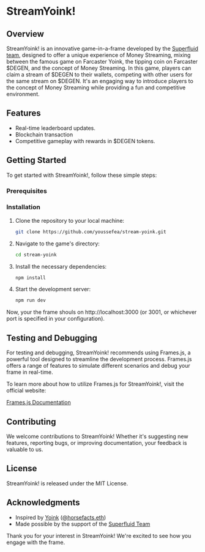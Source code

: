 # StreamYoink!

## Overview

StreamYoink! is an innovative game-in-a-frame developed by the [Superfluid team](https://superfluid.finance/), designed to offer a unique experience of Money Streaming, mixing between the famous game on Farcaster Yoink, the tipping coin on Farcaster $DEGEN, and the concept of Money Streaming. In this game, players can claim a stream of $DEGEN to their wallets, competing with other users for the same stream on $DEGEN. It's an engaging way to introduce players to the concept of Money Streaming while providing a fun and competitive environment.

## Features

- Real-time leaderboard updates.
- Blockchain transaction
- Competitive gameplay with rewards in $DEGEN tokens.

## Getting Started

To get started with StreamYoink!, follow these simple steps:

### Prerequisites

### Installation

1. Clone the repository to your local machine:

   ```bash
   git clone https://github.com/youssefea/stream-yoink.git
    ```

2. Navigate to the game's directory:
    
    ```bash
    cd stream-yoink
    ```
    
3. Install the necessary dependencies:
    
    ```bash
    npm install
    ```
    
4. Start the development server:
    
    ```bash
    npm run dev
    ```
    

Now, your the frame shouls on http://localhost:3000 (or 3001, or whichever port is specified in your configuration).

## Testing and Debugging

For testing and debugging, StreamYoink! recommends using Frames.js, a powerful tool designed to streamline the development process. Frames.js offers a range of features to simulate different scenarios and debug your frame in real-time.

To learn more about how to utilize Frames.js for StreamYoink!, visit the official website:

[Frames.js Documentation](https://framesjs.org/)

## Contributing

We welcome contributions to StreamYoink! Whether it's suggesting new features, reporting bugs, or improving documentation, your feedback is valuable to us.

## License

StreamYoink! is released under the MIT License.

## Acknowledgments

* Inspired by [Yoink](https://warpcast.com/~/channel/yoink) ([@horsefacts.eth](https://terminally.online/))
* Made possible by the support of the [Superfluid Team](https://www.superfluid.finance/)

Thank you for your interest in StreamYoink! We're excited to see how you engage with the frame.